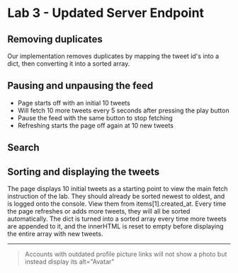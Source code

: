 # Lab 3 - Updated Server Endpoint

## Removing duplicates
Our implementation removes duplicates by mapping the tweet id's into a dict, then converting it into a sorted array.

## Pausing and unpausing the feed
* Page starts off with an initial 10 tweets
* Will fetch 10 more tweets every 5 seconds after pressing the play button
* Pause the feed with the same button to stop fetching
* Refreshing starts the page off again at 10 new tweets

## Search

## Sorting and displaying the tweets
The page displays 10 initial tweets as a starting point to view the main fetch instruction of the lab. They should already be sorted newest to oldest, and is logged onto the console. View them from items[1].created_at. Every time the page refreshes or adds more tweets, they will all be sorted automatically. The dict is turned into a sorted array every time more tweets are appended to it, and the innerHTML is reset to empty before displaying the entire array with new tweets.

***

> Accounts with outdated profile picture links will not show a photo but instead display its alt="Avatar"
